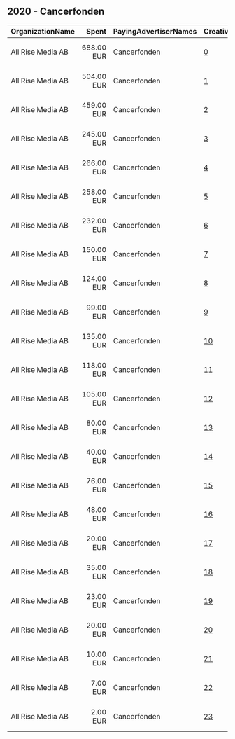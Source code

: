 ## 2020 - Cancerfonden 
|OrganizationName|Spent|PayingAdvertiserNames|CreativeUrls|Impressions|Genders|AgeBrackets|CountryCodes|BillingAddresses|CandidateBallotInformation|
|:---|---:|:---|:---|---:|:---|:---|:---|:---|:---|
|All Rise Media AB|688.00 EUR|Cancerfonden|[0](https://www.snap.com/political-ads/asset/6ea5a7983a2347c1e955b112d491cd53be81ddcbef4826314a6e8625f936fdb9?mediaType=mp4)|267,089||35+|sweden|"Klarabergsgatan 60,Stockholm,11121 ,SE"||
|All Rise Media AB|504.00 EUR|Cancerfonden|[1](https://www.snap.com/political-ads/asset/d3b260b299ee064903caaf3878839e318e382d92b1d9b2321c850d7de0a0ed1e?mediaType=mp4)|230,550||35+|sweden|"Klarabergsgatan 60,Stockholm,11121 ,SE"||
|All Rise Media AB|459.00 EUR|Cancerfonden|[2](https://www.snap.com/political-ads/asset/0667948e5e9875710484a91089424bed7722045967c623697538c89a9a84cbd0?mediaType=mp4)|188,523||35+|sweden|"Klarabergsgatan 60,Stockholm,11121 ,SE"||
|All Rise Media AB|245.00 EUR|Cancerfonden|[3](https://www.snap.com/political-ads/asset/a6cda9c074f660a701f74ba373ce2858c1254a5d654f96642e9f25f5b7d58752?mediaType=mp4)|150,897|MALE|30+|sweden|"Klarabergsgatan 60,Stockholm,11121 ,SE"||
|All Rise Media AB|266.00 EUR|Cancerfonden|[4](https://www.snap.com/political-ads/asset/64cebe287e64a72b4c40a814aecd3002a37ea925e8d8732b22d5c889089215ac?mediaType=jpg)|122,397|FEMALE|35+|sweden|"Klarabergsgatan 60,Stockholm,11121 ,SE"||
|All Rise Media AB|258.00 EUR|Cancerfonden|[5](https://www.snap.com/political-ads/asset/fc5d01b29029b960122035d001da6be270c7e03f9414eb278d6dc14722cdc46c?mediaType=jpg)|120,598|FEMALE|35+|sweden|"Klarabergsgatan 60,Stockholm,11121 ,SE"||
|All Rise Media AB|232.00 EUR|Cancerfonden|[6](https://www.snap.com/political-ads/asset/04bc283a4cce962df5d4585be9adcf1bac23097f729f7fd291e2b6f51f25132d?mediaType=mp4)|84,897|FEMALE|35+|sweden|"Klarabergsgatan 60,Stockholm,11121 ,SE"||
|All Rise Media AB|150.00 EUR|Cancerfonden|[7](https://www.snap.com/political-ads/asset/d1bf53c4595493afb504c9b9b83e617ec9ebad2689ad5c02897d1deed489258d?mediaType=jpg)|74,938|FEMALE|35+|sweden|"Klarabergsgatan 60,Stockholm,11121 ,SE"||
|All Rise Media AB|124.00 EUR|Cancerfonden|[8](https://www.snap.com/political-ads/asset/0c49c4a1775373eadd2863cbf91436e723b5f688eb36cabe89c0fd90576149d9?mediaType=mp4)|71,239|FEMALE|30+|sweden|"Klarabergsgatan 60,Stockholm,11121 ,SE"||
|All Rise Media AB|99.00 EUR|Cancerfonden|[9](https://www.snap.com/political-ads/asset/a6cda9c074f660a701f74ba373ce2858c1254a5d654f96642e9f25f5b7d58752?mediaType=mp4)|65,749|FEMALE|30+|sweden|"Klarabergsgatan 60,Stockholm,11121 ,SE"||
|All Rise Media AB|135.00 EUR|Cancerfonden|[10](https://www.snap.com/political-ads/asset/1c8b2fc2a7a782862c9a8d75caa3ab54a49f1001fb7d2f5d10f4185def65b225?mediaType=jpg)|64,732|FEMALE|35+|sweden|"Klarabergsgatan 60,Stockholm,11121 ,SE"||
|All Rise Media AB|118.00 EUR|Cancerfonden|[11](https://www.snap.com/political-ads/asset/299cc69697e34ef1891ce462640976a4fb5e7e53e7230a58b8340dcd8f6aaba8?mediaType=jpg)|57,157|FEMALE|35+|sweden|"Klarabergsgatan 60,Stockholm,11121 ,SE"||
|All Rise Media AB|105.00 EUR|Cancerfonden|[12](https://www.snap.com/political-ads/asset/b5e06524a693119cdea23118a5f7acce662d65a2e84a785a914aad6595cda7d0?mediaType=mp4)|51,685|FEMALE|30+|sweden|"Klarabergsgatan 60,Stockholm,11121 ,SE"||
|All Rise Media AB|80.00 EUR|Cancerfonden|[13](https://www.snap.com/political-ads/asset/796e39f18dd4b83af22efbb4f7495b8fa4c489d8d96db753454336632e8f1037?mediaType=mp4)|35,714||25+|sweden|"Klarabergsgatan 60,Stockholm,11121 ,SE"||
|All Rise Media AB|40.00 EUR|Cancerfonden|[14](https://www.snap.com/political-ads/asset/0c49c4a1775373eadd2863cbf91436e723b5f688eb36cabe89c0fd90576149d9?mediaType=mp4)|28,990|MALE|30+|sweden|"Klarabergsgatan 60,Stockholm,11121 ,SE"||
|All Rise Media AB|76.00 EUR|Cancerfonden|[15](https://www.snap.com/political-ads/asset/5238bed8d60a5aa73fc219def57f2235acc833b92665019bf387a23a4acc038a?mediaType=mp4)|27,184||25+|sweden|"Klarabergsgatan 60,Stockholm,11121 ,SE"||
|All Rise Media AB|48.00 EUR|Cancerfonden|[16](https://www.snap.com/political-ads/asset/5bd41a7699935beadffbee070bc3de4fe37619993fe22fe71d7836b1c9dfd174?mediaType=mp4)|20,871||25+|sweden|"Klarabergsgatan 60,Stockholm,11121 ,SE"||
|All Rise Media AB|20.00 EUR|Cancerfonden|[17](https://www.snap.com/political-ads/asset/04bc283a4cce962df5d4585be9adcf1bac23097f729f7fd291e2b6f51f25132d?mediaType=mp4)|9,698||30+|sweden|"Klarabergsgatan 60,Stockholm,11121 ,SE"||
|All Rise Media AB|35.00 EUR|Cancerfonden|[18](https://www.snap.com/political-ads/asset/796e39f18dd4b83af22efbb4f7495b8fa4c489d8d96db753454336632e8f1037?mediaType=mp4)|6,902||25+|sweden|"Klarabergsgatan 60,Stockholm,11121 ,SE"||
|All Rise Media AB|23.00 EUR|Cancerfonden|[19](https://www.snap.com/political-ads/asset/5238bed8d60a5aa73fc219def57f2235acc833b92665019bf387a23a4acc038a?mediaType=mp4)|4,308||25+|sweden|"Klarabergsgatan 60,Stockholm,11121 ,SE"||
|All Rise Media AB|20.00 EUR|Cancerfonden|[20](https://www.snap.com/political-ads/asset/5bd41a7699935beadffbee070bc3de4fe37619993fe22fe71d7836b1c9dfd174?mediaType=mp4)|4,304||25+|sweden|"Klarabergsgatan 60,Stockholm,11121 ,SE"||
|All Rise Media AB|10.00 EUR|Cancerfonden|[21](https://www.snap.com/political-ads/asset/5bd41a7699935beadffbee070bc3de4fe37619993fe22fe71d7836b1c9dfd174?mediaType=mp4)|2,326||25+|sweden|"Klarabergsgatan 60,Stockholm,11121 ,SE"||
|All Rise Media AB|7.00 EUR|Cancerfonden|[22](https://www.snap.com/political-ads/asset/796e39f18dd4b83af22efbb4f7495b8fa4c489d8d96db753454336632e8f1037?mediaType=mp4)|2,087||25+|sweden|"Klarabergsgatan 60,Stockholm,11121 ,SE"||
|All Rise Media AB|2.00 EUR|Cancerfonden|[23](https://www.snap.com/political-ads/asset/796e39f18dd4b83af22efbb4f7495b8fa4c489d8d96db753454336632e8f1037?mediaType=mp4)|499||25+|sweden|"Klarabergsgatan 60,Stockholm,11121 ,SE"||
